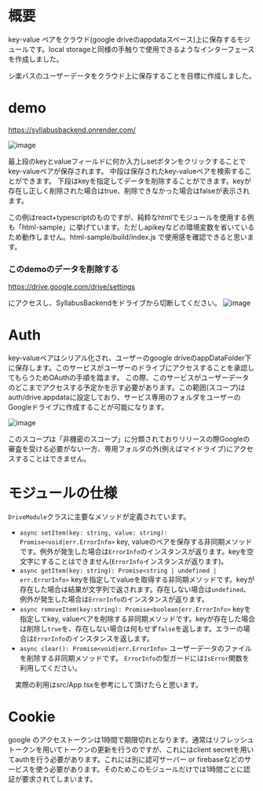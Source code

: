 # 概要
key-value ペアをクラウド(google driveのappdataスペース)上に保存するモジュールです。local storageと同様の手触りで使用できるようなインターフェースを作成しました。

シ楽バスのユーザーデータをクラウド上に保存することを目標に作成しました。

# demo
https://syllabusbackend.onrender.com/

![image](https://github.com/FraMari495/SyllabusBackend/assets/48946038/f6f14321-f5bf-47bd-949a-c765abead742)

最上段のkeyとvalueフィールドに何か入力しsetボタンをクリックすることでkey-valueペアが保存されます。
中段は保存されたkey-valueペアを検索することができます。
下段はkeyを指定してデータを削除することができます。keyが存在し正しく削除された場合はtrue、削除できなかった場合はfalseが表示されます。

この例はreact+typescriptのものですが、純粋なhtmlでモジュールを使用する例も「html-sample」に挙げています。ただしapikeyなどの環境変数を省いているため動作しません。html-sample/build/index.js で使用感を確認できると思います。

### このdemoのデータを削除する
https://drive.google.com/drive/settings

にアクセスし、SyllabusBackendをドライブから切断してください。
![image](https://github.com/FraMari495/SyllabusBackend/assets/48946038/48acc63d-d2d0-4e05-bc66-60e6a2cefe7c)


# Auth
key-valueペアはシリアル化され、ユーザーのgoogle driveのappDataFolder下に保存します。このサービスがユーザーのドライブにアクセスすることを承認してもらうためOAuthの手順を踏ます。
この際、このサービスがユーザーデータのどこまでアクセスする予定かを示す必要があります。この範囲(スコープ)はauth/drive.appdataに設定しており、サービス専用のフォルダをユーザーのGoogleドライブに作成することが可能になります。

![image](https://github.com/FraMari495/SyllabusBackend/assets/48946038/7480306b-5398-4f4f-80e1-dd9db46cbe4d)

このスコープは「非機密のスコープ」に分類されておりリリースの際Googleの審査を受ける必要がない一方、専用フォルダの外(例えばマイドライブ)にアクセスすることはできません。

# モジュールの仕様
`DriveModule`クラスに主要なメソッドが定義されています。
- `async setItem(key: string, value: string): Promise<void|err.ErrorInfo>`
key, valueのペアを保存する非同期メソッドです。例外が発生した場合は`ErrorInfo`のインスタンスが返ります。keyを空文字にすることはできません(`ErrorInfo`インスタンスが返ります)。
- `async getItem(key: string): Promise<string | undefined | err.ErrorInfo>`
keyを指定してvalueを取得する非同期メソッドです。keyが存在した場合は結果が文字列で返されます。存在しない場合は`undefined`、例外が発生した場合は`ErrorInfo`のインスタンスが返ります。
- `async removeItem(key:string): Promise<boolean|err.ErrorInfo>`
keyを指定してkey, valueペアを削除する非同期メソッドです。keyが存在した場合は削除し`true`を、存在しない場合は何もせず`false`を返します。エラーの場合は`ErrorInfo`のインスタンスを返します。
- `async clear(): Promise<void|err.ErrorInfo>`
ユーザーデータのファイルを削除する非同期メソッドです。
`ErrorInfo`の型ガードには`IsError`関数を利用してください。

　実際の利用はsrc/App.tsxを参考にして頂けたらと思います。

# Cookie
google のアクセストークンは1時間で期限切れとなります。通常はリフレッシュトークンを用いてトークンの更新を行うのですが、これにはclient secretを用いてauthを行う必要があります。これには別に認可サーバー or firebaseなどのサービスを使う必要があります。そのためこのモジュールだけでは1時間ごとに認証が要求されてしまいます。
